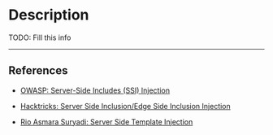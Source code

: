 # Description

TODO: Fill this info

---
## References

- [OWASP: Server-Side Includes (SSI) Injection](https://owasp.org/www-community/attacks/Server-Side_Includes_(SSI)_Injection)

- [Hacktricks: Server Side Inclusion/Edge Side Inclusion Injection](https://book.hacktricks.xyz/pentesting-web/server-side-inclusion-edge-side-inclusion-injection)

- [Rio Asmara Suryadi: Server Side Template Injection](https://rioasmara.com/2023/04/17/server-side-template-injection/)